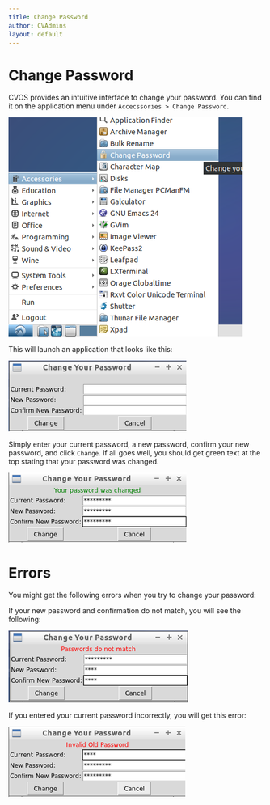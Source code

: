 ```yaml
---
title: Change Password
author: CVAdmins
layout: default
---
```


# Change Password

CVOS provides an intuitive interface to change your password. You can find it on the application menu under `Accecssories > Change Password`.

![Change Password](/img/start/chpassMenu.png)

This will launch an application that looks like this:

![Change Password](/img/start/chpassGui.png)

Simply enter your current password, a new password, confirm your new password, and click `Change`. If all goes well, you should get green text at the top stating that your password was changed.

![Change Password Success](/img/start/chpassSuccess.png)

# Errors

You might get the following errors when you try to change your password:

If your new password and confirmation do not match, you will see the following:

![Match passwords](/img/start/chpassMatch.png)

If you entered your current password incorrectly, you will get this error:

![Current Password](/img/start/chpassInvalid.png)

